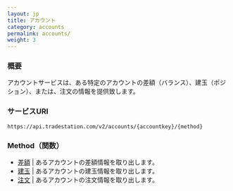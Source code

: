 ```yaml
---
layout: jp
title: アカウント
category: accounts
permalink: accounts/
weight: 3
---
```


### 概要

アカウントサービスは、ある特定のアカウントの差額（バランス）、建玉（ポジション）、または、注文の情報を提供致します。


### サービスURI

`https://api.tradestation.com/v2/accounts/{accountkey}/{method}`

### Method（関数）

* [差額](balances) | あるアカウントの差額情報を取り出します。
* [建玉](positions) | あるアカウントの建玉情報を取り出します。
* [注文](orders) | あるアカウントの注文情報を取り出します。